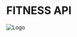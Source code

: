 # FITNESS API

![Logo](https://w0.peakpx.com/wallpaper/57/913/HD-wallpaper-gym-motivation-design-iphone-nodaysoff-power-push-samsung-saying.jpg)
